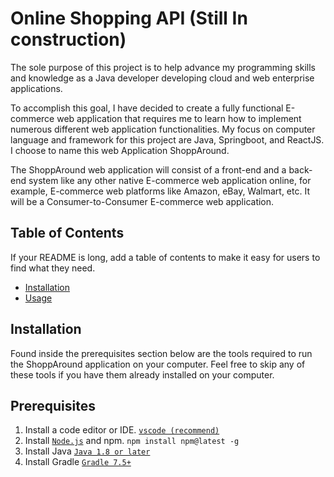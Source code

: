 # Online Shopping API (Still In construction)
The sole purpose of this project is to help advance my programming skills and knowledge as a Java developer developing cloud and web enterprise applications. 

To accomplish this goal, I have decided to create a fully functional E-commerce web application that requires me to learn how to implement numerous different web application functionalities. My focus on computer language and framework for this project are Java, Springboot, and ReactJS. I choose to name this web Application ShoppAround.

The ShoppAround web application will consist of a front-end and a back-end system like any other native E-commerce web application online, for example, E-commerce web platforms like Amazon, eBay, Walmart, etc. It will be a Consumer-to-Consumer E-commerce web application.

## Table of Contents

If your README is long, add a table of contents to make it easy for users to find what they need.

- [Installation](#installation)
- [Usage](#Usage)


## Installation 
Found inside the prerequisites section below are the tools required to run the ShoppAround application on your computer. Feel free to skip any of these tools if you have them already installed on your computer.
## Prerequisites
1. Install a code editor or IDE. [`vscode (recommend)`](https://code.visualstudio.com/download)
2. Install [`Node.js`](https://nodejs.org/en/download) and npm.
`npm install npm@latest -g`
3. Install Java [`Java 1.8 or later`](https://gradle.org/install/) 
4. Install Gradle [`Gradle 7.5+`](https://gradle.org/install/)



 <!--
5. After installing all the tools need for the application to run, clone the main branch from the github repository.
6. Next, open the cloned application folder inside your IDE on your machine.
7. 

 
## Usage
## Roadmap
-->
